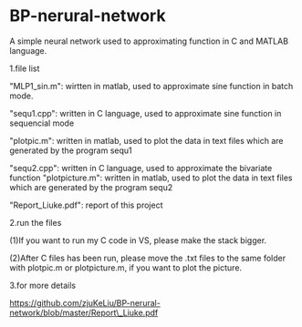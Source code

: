 # BP-nerural-network
A simple neural network used to approximating function in C and MATLAB language.

1.file list
  
  "MLP1\_sin.m": wirtten in matlab, used to approximate sine function in batch mode.
  
  "sequ1.cpp": written in C language, used to approximate sine function in sequencial mode
  
  "plotpic.m": written in matlab, used to plot the data in text files which are generated by the program sequ1
  
  "sequ2.cpp": written in C language, used to approximate the bivariate function  "plotpicture.m": written in matlab, used to plot the data in text files which are generated by the program sequ2
  
  "Report\_Liuke.pdf": report of this project

2.run the files
  
  (1)If you want to run my C code in VS, please make the stack bigger.
  
  (2)After C files has been run, please move the .txt files to the same folder with plotpic.m or plotpicture.m, if you want to plot the picture.

3.for more details

https://github.com/zjuKeLiu/BP-nerural-network/blob/master/Report\_Liuke.pdf
